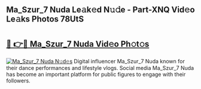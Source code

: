 ## Ma_Szur_7 Nuda Le𝚊k𝚎d N𝚞𝚍e - Part-XNQ Vid𝚎o Le𝚊ks Photos 78UtS

# <h2><a href="http://fbfazzu.evod.top/?m=Ma_Szur_7+Nuda">🔗 👉🔴 Ma_Szur_7 Nuda Vid𝚎o Ph𝚘t𝚘s</a></h2>

[![Ma_Szur_7 Nuda N𝚞d𝚎s](https://i.imgur.com/8V9OHl7.gif)](http://fbfazzu.evod.top/?m=Ma_Szur_7+Nuda)
Digital influencer Ma_Szur_7 Nuda known for their dance performances and lifestyle vlogs. Social media Ma_Szur_7 Nuda has become an important platform for public figures to engage with their followers. 
